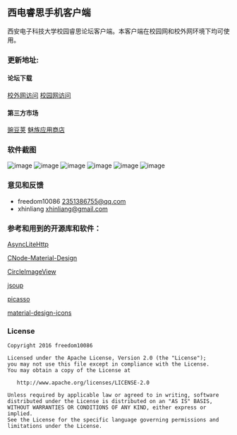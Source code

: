 ## 西电睿思手机客户端
西安电子科技大学校园睿思论坛客户端。本客户端在校园网和校外网环境下均可使用。

### 更新地址:

#### 论坛下载
[校外网访问](http://bbs.rs.xidian.me/forum.php?mod=viewthread&tid=846819&mobile=2)
[校园网访问](http://rs.xidian.edu.cn/forum.php?mod=viewthread&tid=846819)

#### 第三方市场
[豌豆荚](http://www.wandoujia.com/apps/com.yluo.ruisiapp)
[魅族应用商店](http://app.meizu.com/apps/public/detail?package_name=com.yluo.ruisiapp)

### 软件截图
![image](https://github.com/freedom10086/Ruisi/blob/master/screenshots/1.jpg)
![image](https://github.com/freedom10086/Ruisi/blob/master/screenshots/2.jpg)
![image](https://github.com/freedom10086/Ruisi/blob/master/screenshots/3.jpg)
![image](https://github.com/freedom10086/Ruisi/blob/master/screenshots/4.jpg)
![image](https://github.com/freedom10086/Ruisi/blob/master/screenshots/5.jpg)
![image](https://github.com/freedom10086/Ruisi/blob/master/screenshots/6.jpg)

### 意见和反馈
- freedom10086 <2351386755@qq.com>
- xhinliang <xhinliang@gmail.com>

### 参考和用到的开源库和软件：

[AsyncLiteHttp](https://github.com/luck-apple/AsyncLiteHttp)

[CNode-Material-Design](https://github.com/TakWolf/CNode-Material-Design)

[CircleImageView](https://github.com/hdodenhof/CircleImageView)

[jsoup](http://jsoup.org/)

[picasso](https://github.com/square/picasso)

[material-design-icons](https://github.com/google/material-design-icons)


### License

    Copyright 2016 freedom10086

    Licensed under the Apache License, Version 2.0 (the "License");
    you may not use this file except in compliance with the License.
    You may obtain a copy of the License at

       http://www.apache.org/licenses/LICENSE-2.0

    Unless required by applicable law or agreed to in writing, software
    distributed under the License is distributed on an "AS IS" BASIS,
    WITHOUT WARRANTIES OR CONDITIONS OF ANY KIND, either express or implied.
    See the License for the specific language governing permissions and
    limitations under the License.
